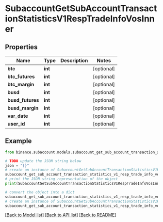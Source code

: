 # SubaccountGetSubAccountTransactionStatisticsV1RespTradeInfoVosInner


## Properties

Name | Type | Description | Notes
------------ | ------------- | ------------- | -------------
**btc** | **int** |  | [optional] 
**btc_futures** | **int** |  | [optional] 
**btc_margin** | **int** |  | [optional] 
**busd** | **int** |  | [optional] 
**busd_futures** | **int** |  | [optional] 
**busd_margin** | **int** |  | [optional] 
**var_date** | **int** |  | [optional] 
**user_id** | **int** |  | [optional] 

## Example

```python
from binance.subaccount.models.subaccount_get_sub_account_transaction_statistics_v1_resp_trade_info_vos_inner import SubaccountGetSubAccountTransactionStatisticsV1RespTradeInfoVosInner

# TODO update the JSON string below
json = "{}"
# create an instance of SubaccountGetSubAccountTransactionStatisticsV1RespTradeInfoVosInner from a JSON string
subaccount_get_sub_account_transaction_statistics_v1_resp_trade_info_vos_inner_instance = SubaccountGetSubAccountTransactionStatisticsV1RespTradeInfoVosInner.from_json(json)
# print the JSON string representation of the object
print(SubaccountGetSubAccountTransactionStatisticsV1RespTradeInfoVosInner.to_json())

# convert the object into a dict
subaccount_get_sub_account_transaction_statistics_v1_resp_trade_info_vos_inner_dict = subaccount_get_sub_account_transaction_statistics_v1_resp_trade_info_vos_inner_instance.to_dict()
# create an instance of SubaccountGetSubAccountTransactionStatisticsV1RespTradeInfoVosInner from a dict
subaccount_get_sub_account_transaction_statistics_v1_resp_trade_info_vos_inner_from_dict = SubaccountGetSubAccountTransactionStatisticsV1RespTradeInfoVosInner.from_dict(subaccount_get_sub_account_transaction_statistics_v1_resp_trade_info_vos_inner_dict)
```
[[Back to Model list]](../README.md#documentation-for-models) [[Back to API list]](../README.md#documentation-for-api-endpoints) [[Back to README]](../README.md)


